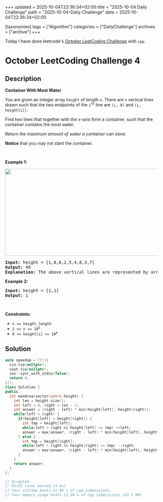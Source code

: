 +++
updated = 2025-10-04T22:36:34+02:00
title = "2025-10-04 Daily Challenge"
path = "2025-10-04-Daily-Challenge"
date = 2025-10-04T22:36:34+02:00

[taxonomies]
tags = ["Algorithm"]
categories = ["DailyChallenge"]
archives = ["archive"]
+++

Today I have done leetcode's [October LeetCoding Challenge](https://leetcode.com/problems/container-with-most-water/) with `cpp`.

<!-- more -->

# October LeetCoding Challenge 4

## Description

**Container With Most Water**

<p>You are given an integer array <code>height</code> of length <code>n</code>. There are <code>n</code> vertical lines drawn such that the two endpoints of the <code>i<sup>th</sup></code> line are <code>(i, 0)</code> and <code>(i, height[i])</code>.</p>

<p>Find two lines that together with the x-axis form a container, such that the container contains the most water.</p>

<p>Return <em>the maximum amount of water a container can store</em>.</p>

<p><strong>Notice</strong> that you may not slant the container.</p>

<p>&nbsp;</p>
<p><strong class="example">Example 1:</strong></p>
<img alt="" src="https://s3-lc-upload.s3.amazonaws.com/uploads/2018/07/17/question_11.jpg" style="width: 600px; height: 287px;" />
<pre>
<strong>Input:</strong> height = [1,8,6,2,5,4,8,3,7]
<strong>Output:</strong> 49
<strong>Explanation:</strong> The above vertical lines are represented by array [1,8,6,2,5,4,8,3,7]. In this case, the max area of water (blue section) the container can contain is 49.
</pre>

<p><strong class="example">Example 2:</strong></p>

<pre>
<strong>Input:</strong> height = [1,1]
<strong>Output:</strong> 1
</pre>

<p>&nbsp;</p>
<p><strong>Constraints:</strong></p>

<ul>
	<li><code>n == height.length</code></li>
	<li><code>2 &lt;= n &lt;= 10<sup>5</sup></code></li>
	<li><code>0 &lt;= height[i] &lt;= 10<sup>4</sup></code></li>
</ul>


## Solution

``` cpp
auto speedup = [](){
  cin.tie(nullptr);
  cout.tie(nullptr);
  ios::sync_with_stdio(false);
  return 0;
}();
class Solution {
public:
  int maxArea(vector<int>& height) {
    int len = height.size();
    int left = 0, right = len - 1;
    int answer = (right - left) * min(height[left], height[right]);
    while(left < right) {
      if(height[left] < height[right]) {
        int tmp = height[left];
        while(left < right && height[left] <= tmp) ++left;
        answer = max(answer, (right - left) * min(height[left], height[right]));
      } else {
        int tmp = height[right];
        while(left < right && height[right] <= tmp) --right;
        answer = max(answer, (right - left) * min(height[left], height[right]));
      }
    }
    return answer;
  }
};

// Accepted
// 65/65 cases passed (4 ms)
// Your runtime beats 21.89 % of cpp submissions
// Your memory usage beats 12.58 % of cpp submissions (63.5 MB)
```
